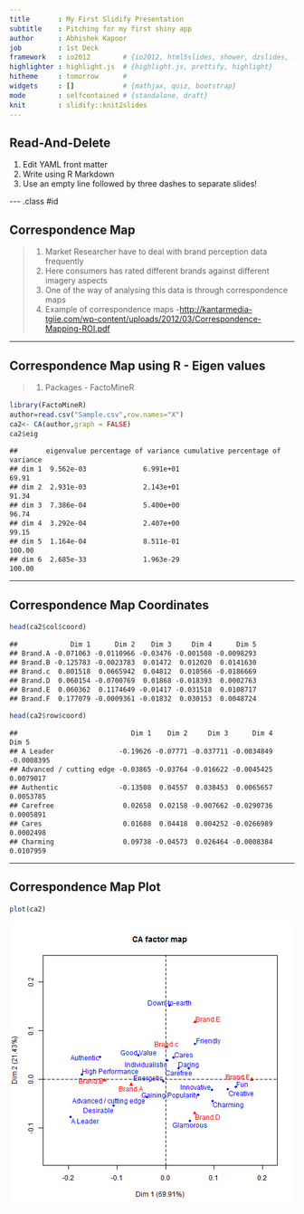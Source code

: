 ```yaml
---
title       : My First Slidify Presentation
subtitle    : Pitching for my first shiny app
author      : Abhishek Kapoor
job         : 1st Deck
framework   : io2012        # {io2012, html5slides, shower, dzslides, ...}
highlighter : highlight.js  # {highlight.js, prettify, highlight}
hitheme     : tomorrow      # 
widgets     : []            # {mathjax, quiz, bootstrap}
mode        : selfcontained # {standalone, draft}
knit        : slidify::knit2slides
---
```


## Read-And-Delete

1. Edit YAML front matter
2. Write using R Markdown
3. Use an empty line followed by three dashes to separate slides!

--- .class #id 

## Correspondence Map

> 1. Market Researcher have to deal with brand perception data frequently
> 2. Here consumers has rated different brands against different imagery aspects 
> 3. One of the way of analysing this data is through correspondence maps
> 4. Example of correspondence maps -http://kantarmedia-tgiie.com/wp-content/uploads/2012/03/Correspondence-Mapping-ROI.pdf

---

## Correspondence Map using R - Eigen values

> 1. Packages - FactoMineR


```r
library(FactoMineR)
author=read.csv("Sample.csv",row.names="X")
ca2<- CA(author,graph = FALSE)
ca2$eig
```

```
##       eigenvalue percentage of variance cumulative percentage of variance
## dim 1  9.562e-03              6.991e+01                             69.91
## dim 2  2.931e-03              2.143e+01                             91.34
## dim 3  7.386e-04              5.400e+00                             96.74
## dim 4  3.292e-04              2.407e+00                             99.15
## dim 5  1.164e-04              8.511e-01                            100.00
## dim 6  2.685e-33              1.963e-29                            100.00
```

---

## Correspondence Map Coordinates


```r
head(ca2$col$coord)
```

```
##             Dim 1      Dim 2    Dim 3     Dim 4      Dim 5
## Brand.A -0.071063 -0.0110966 -0.03476 -0.001508 -0.0098293
## Brand.B -0.125783 -0.0023783  0.01472  0.012020  0.0141630
## Brand.c  0.001518  0.0665942  0.04812  0.010566 -0.0186669
## Brand.D  0.060154 -0.0700769  0.01868 -0.018393  0.0002763
## Brand.E  0.060362  0.1174649 -0.01417 -0.031518  0.0108717
## Brand.F  0.177079 -0.0009361 -0.01832  0.030153  0.0048724
```

```r
head(ca2$row$coord)
```

```
##                            Dim 1    Dim 2     Dim 3      Dim 4      Dim 5
## A Leader                -0.19626 -0.07771 -0.037711 -0.0034849 -0.0008395
## Advanced / cutting edge -0.03865 -0.03764 -0.016622 -0.0045425  0.0079017
## Authentic               -0.13508  0.04557  0.038453  0.0065657  0.0053785
## Carefree                 0.02658  0.02158 -0.007662 -0.0290736  0.0005891
## Cares                    0.01688  0.04418  0.004252 -0.0266989  0.0002498
## Charming                 0.09738 -0.04573  0.026464 -0.0008384  0.0107959
```

---

## Correspondence Map Plot


```r
plot(ca2)
```

![plot of chunk unnamed-chunk-3](figure/unnamed-chunk-3.png) 
